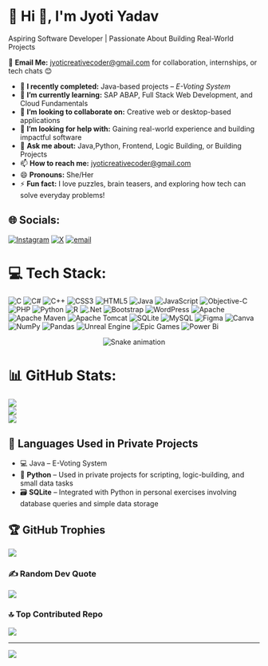 # 💫 Hi 👋, I'm Jyoti Yadav  
Aspiring Software Developer | Passionate About Building Real-World Projects

📩 **Email Me:** jyoticreativecoder@gmail.com for collaboration, internships, or tech chats 😊

- 🔭 **I recently completed:** Java-based projects – *E-Voting System*
- 🌱 **I’m currently learning:** SAP ABAP, Full Stack Web Development, and Cloud Fundamentals  
- 👯 **I’m looking to collaborate on:** Creative web or desktop-based applications  
- 🤔 **I’m looking for help with:** Gaining real-world experience and building impactful software  
- 💬 **Ask me about:** Java,Python, Frontend, Logic Building, or Building Projects  
- 📫 **How to reach me:** jyoticreativecoder@gmail.com  
- 😄 **Pronouns:** She/Her  
- ⚡ **Fun fact:** I love puzzles, brain teasers, and exploring how tech can solve everyday problems!


## 🌐 Socials:
[![Instagram](https://img.shields.io/badge/Instagram-%23E4405F.svg?logo=Instagram&logoColor=white)](https://instagram.com/https://www.instagram.com/j.c_coder) [![X](https://img.shields.io/badge/X-black.svg?logo=X&logoColor=white)](https://x.com/https://x.com/J_C_Coder) [![email](https://img.shields.io/badge/Email-D14836?logo=gmail&logoColor=white)](mailto:jyoticreativecoder@gmail.com) 

# 💻 Tech Stack:
![C](https://img.shields.io/badge/c-%2300599C.svg?style=for-the-badge&logo=c&logoColor=white) ![C#](https://img.shields.io/badge/c%23-%23239120.svg?style=for-the-badge&logo=csharp&logoColor=white) ![C++](https://img.shields.io/badge/c++-%2300599C.svg?style=for-the-badge&logo=c%2B%2B&logoColor=white) ![CSS3](https://img.shields.io/badge/css3-%231572B6.svg?style=for-the-badge&logo=css3&logoColor=white) ![HTML5](https://img.shields.io/badge/html5-%23E34F26.svg?style=for-the-badge&logo=html5&logoColor=white) ![Java](https://img.shields.io/badge/java-%23ED8B00.svg?style=for-the-badge&logo=openjdk&logoColor=white) ![JavaScript](https://img.shields.io/badge/javascript-%23323330.svg?style=for-the-badge&logo=javascript&logoColor=%23F7DF1E) ![Objective-C](https://img.shields.io/badge/OBJECTIVE--C-%233A95E3.svg?style=for-the-badge&logo=apple&logoColor=white) ![PHP](https://img.shields.io/badge/php-%23777BB4.svg?style=for-the-badge&logo=php&logoColor=white) ![Python](https://img.shields.io/badge/python-3670A0?style=for-the-badge&logo=python&logoColor=ffdd54) ![R](https://img.shields.io/badge/r-%23276DC3.svg?style=for-the-badge&logo=r&logoColor=white) ![.Net](https://img.shields.io/badge/.NET-5C2D91?style=for-the-badge&logo=.net&logoColor=white) ![Bootstrap](https://img.shields.io/badge/bootstrap-%238511FA.svg?style=for-the-badge&logo=bootstrap&logoColor=white) ![WordPress](https://img.shields.io/badge/WordPress-%23117AC9.svg?style=for-the-badge&logo=WordPress&logoColor=white) ![Apache](https://img.shields.io/badge/apache-%23D42029.svg?style=for-the-badge&logo=apache&logoColor=white) ![Apache Maven](https://img.shields.io/badge/Apache%20Maven-C71A36?style=for-the-badge&logo=Apache%20Maven&logoColor=white) ![Apache Tomcat](https://img.shields.io/badge/apache%20tomcat-%23F8DC75.svg?style=for-the-badge&logo=apache-tomcat&logoColor=black) ![SQLite](https://img.shields.io/badge/sqlite-%2307405e.svg?style=for-the-badge&logo=sqlite&logoColor=white) ![MySQL](https://img.shields.io/badge/mysql-4479A1.svg?style=for-the-badge&logo=mysql&logoColor=white) ![Figma](https://img.shields.io/badge/figma-%23F24E1E.svg?style=for-the-badge&logo=figma&logoColor=white) ![Canva](https://img.shields.io/badge/Canva-%2300C4CC.svg?style=for-the-badge&logo=Canva&logoColor=white) ![NumPy](https://img.shields.io/badge/numpy-%23013243.svg?style=for-the-badge&logo=numpy&logoColor=white) ![Pandas](https://img.shields.io/badge/pandas-%23150458.svg?style=for-the-badge&logo=pandas&logoColor=white) ![Unreal Engine](https://img.shields.io/badge/unrealengine-%23313131.svg?style=for-the-badge&logo=unrealengine&logoColor=white) ![Epic Games](https://img.shields.io/badge/epicgames-%23313131.svg?style=for-the-badge&logo=epicgames&logoColor=white) ![Power Bi](https://img.shields.io/badge/power_bi-F2C811?style=for-the-badge&logo=powerbi&logoColor=black)

<!-- Snake Game Repo View -->

<div align="center">
  <img src="https://profile-readme-generator.com/assets/snake.svg" alt="Snake animation" />
</div>

# 📊 GitHub Stats:
![](https://github-readme-stats.vercel.app/api?username=Jyoti-52&theme=synthwave&hide_border=false&include_all_commits=true&count_private=true)<br/>
![](https://nirzak-streak-stats.vercel.app/?user=Jyoti-52&theme=synthwave&hide_border=false)<br/>
![](https://github-readme-stats.vercel.app/api/top-langs/?username=Jyoti-52&theme=synthwave&hide_border=false&include_all_commits=true&count_private=true&layout=compact)


## 💬 Languages Used in Private Projects
- 💻 Java – E-Voting System
- 🐍 **Python** – Used in private projects for scripting, logic-building, and small data tasks
- 🗃️ **SQLite** – Integrated with Python in personal exercises involving database queries and simple data storage

## 🏆 GitHub Trophies
![](https://github-profile-trophy.vercel.app/?username=Jyoti-52&theme=radical&no-frame=false&no-bg=true&margin-w=4)

### ✍️ Random Dev Quote
![](https://quotes-github-readme.vercel.app/api?type=horizontal&theme=radical)

### 🔝 Top Contributed Repo
![](https://github-contributor-stats.vercel.app/api?username=Jyoti-52&limit=5&theme=dark&combine_all_yearly_contributions=true)

---
[![](https://visitcount.itsvg.in/api?id=Jyoti-52&icon=0&color=0)](https://visitcount.itsvg.in)

<!-- Proudly created with GPRM ( https://gprm.itsvg.in ) -->
